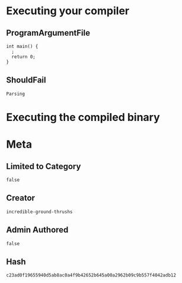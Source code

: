 # Executing your compiler

## ProgramArgumentFile

```
int main() {
  ;
  return 0;
}
```

## ShouldFail

```
Parsing
```

# Executing the compiled binary

# Meta

## Limited to Category

```
false
```

## Creator

```
incredible-ground-thrushs
```

## Admin Authored

```
false
```

## Hash

```
c23ad0f19655940d5ab8ac0a4f9b42652b645a00a2962b09c9b557f4042adb12
```
